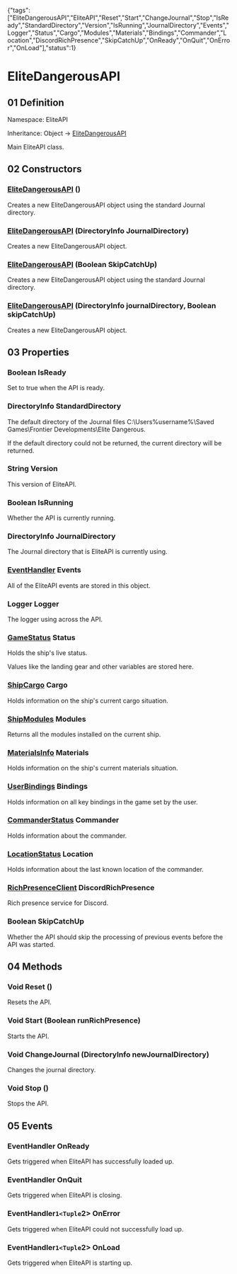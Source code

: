 {"tags":["EliteDangerousAPI","EliteAPI","Reset","Start","ChangeJournal","Stop","IsReady","StandardDirectory","Version","IsRunning","JournalDirectory","Events","Logger","Status","Cargo","Modules","Materials","Bindings","Commander","Location","DiscordRichPresence","SkipCatchUp","OnReady","OnQuit","OnError","OnLoad"],"status":1}

# EliteDangerousAPI

## 01 Definition

Namespace: <span class='code'>EliteAPI</span>

Inheritance: <span class='code'>Object</span> → <span class='code'>[EliteDangerousAPI](../EliteAPI/EliteDangerousAPI.html)</span>



Main EliteAPI class.



## 02 Constructors

### <span class='code'>[EliteDangerousAPI](../EliteAPI/EliteDangerousAPI.html)</span> ()



Creates a new EliteDangerousAPI object using the standard Journal directory.



### <span class='code'>[EliteDangerousAPI](../EliteAPI/EliteDangerousAPI.html)</span> (<span class='code'>DirectoryInfo</span> JournalDirectory)



Creates a new EliteDangerousAPI object.



### <span class='code'>[EliteDangerousAPI](../EliteAPI/EliteDangerousAPI.html)</span> (<span class='code'>Boolean</span> SkipCatchUp)



Creates a new EliteDangerousAPI object using the standard Journal directory.



### <span class='code'>[EliteDangerousAPI](../EliteAPI/EliteDangerousAPI.html)</span> (<span class='code'>DirectoryInfo</span> journalDirectory, <span class='code'>Boolean</span> skipCatchUp)



Creates a new EliteDangerousAPI object.



## 03 Properties

### <span class='code'>Boolean</span> IsReady



Set to true when the API is ready.



### <span class='code'>DirectoryInfo</span> StandardDirectory



The default directory of the Journal files <span class='code'>C:\Users\%username%\Saved Games\Frontier Developments\Elite Dangerous</span>.





If the default directory could not be returned, the current directory will be returned.



### <span class='code'>String</span> Version



This version of EliteAPI.



### <span class='code'>Boolean</span> IsRunning



Whether the API is currently running.



### <span class='code'>DirectoryInfo</span> JournalDirectory



The Journal directory that is EliteAPI is currently using.



### <span class='code'>[EventHandler](../../EliteAPI/Events/EventHandler.html)</span> Events



All of the EliteAPI events are stored in this object.



### <span class='code'>Logger</span> Logger



The logger using across the API.



### <span class='code'>[GameStatus](../../EliteAPI/Status/GameStatus.html)</span> Status



Holds the ship's live status.





Values like the landing gear and other variables are stored here.



### <span class='code'>[ShipCargo](../../EliteAPI/Status/ShipCargo.html)</span> Cargo



Holds information on the ship's current cargo situation.



### <span class='code'>[ShipModules](../../EliteAPI/Status/ShipModules.html)</span> Modules



Returns all the modules installed on the current ship.



### <span class='code'>[MaterialsInfo](../../EliteAPI/Events/MaterialsInfo.html)</span> Materials



Holds information on the ship's current materials situation.



### <span class='code'>[UserBindings](../../EliteAPI/Bindings/UserBindings.html)</span> Bindings



Holds information on all key bindings in the game set by the user.



### <span class='code'>[CommanderStatus](../../EliteAPI/Status/CommanderStatus.html)</span> Commander



Holds information about the commander.



### <span class='code'>[LocationStatus](../../EliteAPI/Status/LocationStatus.html)</span> Location



Holds information about the last known location of the commander.



### <span class='code'>[RichPresenceClient](../../EliteAPI/Discord/RichPresenceClient.html)</span> DiscordRichPresence



Rich presence service for Discord.



### <span class='code'>Boolean</span> SkipCatchUp



Whether the API should skip the processing of previous events before the API was started.



## 04 Methods

### <span class='code'>Void</span> Reset ()



Resets the API.



### <span class='code'>Void</span> Start (<span class='code'>Boolean</span> runRichPresence)



Starts the API.



### <span class='code'>Void</span> ChangeJournal (<span class='code'>DirectoryInfo</span> newJournalDirectory)



Changes the journal directory.



### <span class='code'>Void</span> Stop ()



Stops the API.



## 05 Events

### <span class='code'>EventHandler<EventArgs></span> OnReady



Gets triggered when EliteAPI has successfully loaded up.



### <span class='code'>EventHandler<EventArgs></span> OnQuit



Gets triggered when EliteAPI is closing.



### <span class='code'>EventHandler`1<Tuple`2></span> OnError



Gets triggered when EliteAPI could not successfully load up.



### <span class='code'>EventHandler`1<Tuple`2></span> OnLoad



Gets triggered when EliteAPI is starting up.




